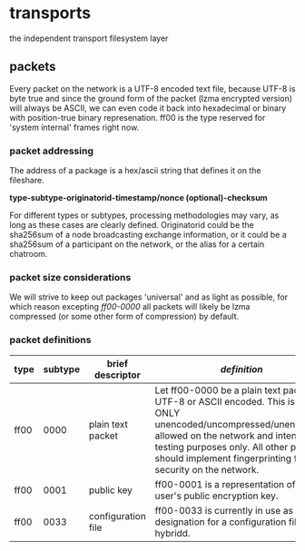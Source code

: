 # transports
the independent transport filesystem layer

## packets

Every packet on the network is a UTF-8 encoded text file, because UTF-8 is byte true and since the ground form of the packet (lzma encrypted version) will always be ASCII, we can even code it back into hexadecimal or binary with position-true binary represenation. ff00 is the type reserved for 'system internal' frames right now.

### packet addressing

The address of a package is a hex/ascii string that defines it on the fileshare.

**type-subtype-originatorid-timestamp/nonce (optional)-checksum**

For different types or subtypes, processing methodologies may vary, as long as these cases are clearly defined. Originatorid could be the sha256sum of a node broadcasting exchange information, or it could be a sha256sum of a participant on the network, or the alias for a certain chatroom.

### packet size considerations

We will strive to keep out packages 'universal' and as light as possible, for which reason excepting *ff00-0000* all packets will likely be lzma compressed (or some other form of compression) by default.  

### packet definitions

|**type**|**subtype**|**brief descriptor**|*definition*|
|--|--|--|--|
|ff00|0000|plain text packet|Let ff00-0000 be a plain text packet, UTF-8 or ASCII encoded. This is the ONLY unencoded/uncompressed/unencrypted allowed on the network and intended for testing purposes only. All other packets should implement fingerprinting for security on the network.|
|ff00|0001|public key|ff00-0001 is a representation of the user's public encryption key.|
|ff00|0033|configuration file|ff00-0033 is currently in use as the designation for a configuration file for hybridd.|


